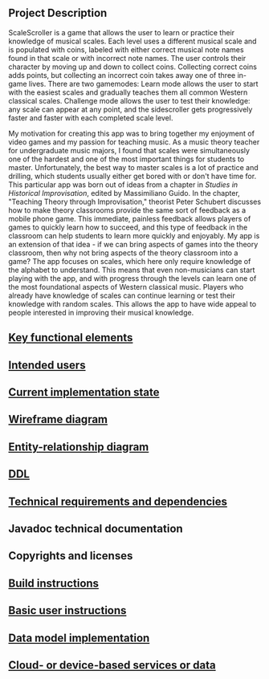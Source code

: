 ## Project Description

ScaleScroller is a game that allows the user to learn or practice their knowledge of musical scales. Each level uses a different musical scale and is populated with coins, labeled with either correct musical note names found in that scale or with incorrect note names. The user controls their character by moving up and down to collect coins. Collecting correct coins adds points, but collecting an incorrect coin takes away one of three in-game lives. There are two gamemodes: Learn mode allows the user to start with the easiest scales and gradually teaches them all common Western classical scales. Challenge mode allows the user to test their knowledge: any scale can appear at any point, and the sidescroller gets progressively faster and faster with each completed scale level.

My motivation for creating this app was to bring together my enjoyment of video games and my passion for teaching music. As a music theory teacher for undergraduate music majors, I found that scales were simultaneously one of the hardest and one of the most important things for students to master. Unfortunately, the best way to master scales is a lot of practice and drilling, which students usually either get bored with or don't have time for. This particular app was born out of ideas from a chapter in *Studies in Historical Improvisation*, edited by Massimiliano Guido. In the chapter, "Teaching Theory through Improvisation," theorist Peter Schubert discusses how to make theory classrooms provide the same sort of feedback as a mobile phone game. This immediate, painless feedback allows players of games to quickly learn how to succeed, and this type of feedback in the classroom can help students to learn more quickly and enjoyably. My app is an extension of that idea - if we can bring aspects of games into the theory classroom, then why not bring aspects of the theory classroom into a game? The app focuses on scales, which here only require knowledge of the alphabet to understand. This means that even non-musicians can start playing with the app, and with progress through the levels can learn one of the most foundational aspects of Western classical music. Players who already have knowledge of scales can continue learning or test their knowledge with random scales. This allows the app to have wide appeal to people interested in improving their musical knowledge.

## [Key functional elements](functionality.md)

## [Intended users](intended-users.md)

## [Current implementation state](implementation-state.md)

## [Wireframe diagram](wireframe.md)

## [Entity-relationship diagram](erd.md)

## [DDL](ddl.md)

## [Technical requirements and dependencies](requirements-dependencies.md)

## Javadoc technical documentation

## Copyrights and licenses

## [Build instructions](build-instructions.md)

## [Basic user instructions](basic-user-instructions.md)

## [Data model implementation](data-model-implementation.md)

## [Cloud- or device-based services or data](cloud-device-services.md)
